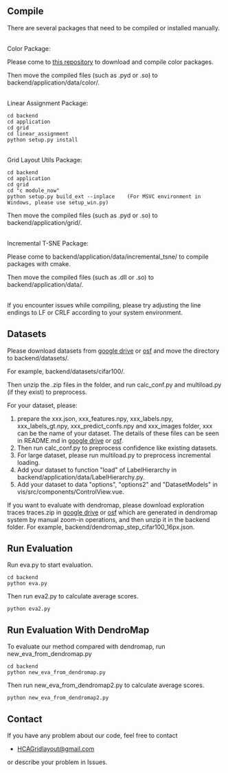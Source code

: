 Compile
----------
There are several packages that need to be compiled or installed manually.

\
Color Package:

Please come to [this repository](https://github.com/Dynamic-Color/Dynamic-Color) to download and compile color packages.

Then move the compiled files (such as .pyd or .so) to backend/application/data/color/.

\
Linear Assignment Package:
```
cd backend
cd application
cd grid
cd linear_assignment
python setup.py install
```

\
Grid Layout Utils Package:
```
cd backend
cd application
cd grid
cd "c module_now"
python setup.py build_ext --inplace    (For MSVC environment in Windows, please use setup_win.py)
```
Then move the compiled files (such as .pyd or .so) to backend/application/grid/.

\
Incremental T-SNE Package:

Please come to backend/application/data/incremental_tsne/ to compile packages with cmake.

Then move the compiled files (such as .dll or .so) to backend/application/data/.

\
If you encounter issues while compiling, please try adjusting the line endings to LF or CRLF according to your system environment.

Datasets
----------
Please download datasets from [google drive](https://drive.google.com/drive/folders/15R0ghoW9YkYbnDaU8NXQy6IqdnKPoLYm) or [osf](https://osf.io/8g3bf/?view_only=61ca168eccb8417ca776eef2f56902ba) and move the directory to backend/datasets/.

For example, backend/datasets/cifar100/.

Then unzip the .zip files in the folder, and run calc_conf.py and multiload.py (if they exist) to preprocess.

For your dataset, please:
1. prepare the xxx.json, xxx_features.npy, xxx_labels.npy, xxx_labels_gt.npy, xxx_predict_confs.npy and xxx_images folder, xxx can be the name of your dataset. The details of these files can be seen in README.md in [google drive](https://drive.google.com/drive/folders/15R0ghoW9YkYbnDaU8NXQy6IqdnKPoLYm) or [osf](https://osf.io/8g3bf/?view_only=61ca168eccb8417ca776eef2f56902ba).
2. Then run calc_conf.py to preprocess confidence like existing datasets.
3. For large dataset, please run multiload.py to preprocess incremental loading.
4. Add your dataset to function "load" of LabelHierarchy in backend/application/data/LabelHierarchy.py.
5. Add your dataset to data "options", "options2" and "DatasetModels" in vis/src/components/ControlView.vue.

If you want to evaluate with dendromap, please download exploration traces traces.zip in [google drive](https://drive.google.com/drive/folders/15R0ghoW9YkYbnDaU8NXQy6IqdnKPoLYm) or [osf](https://osf.io/8g3bf/?view_only=61ca168eccb8417ca776eef2f56902ba) which are generated in dendromap system by manual zoom-in operations, and then unzip it in the backend folder. For example, backend/dendromap_step_cifar100_16px.json.

Run Evaluation
----------
Run eva.py to start evaluation.
```
cd backend
python eva.py
```

Then run eva2.py to calculate average scores.
```
python eva2.py
```

Run Evaluation With DendroMap
----------
To evaluate our method compared with dendromap, run new_eva_from_dendromap.py
```
cd backend
python new_eva_from_dendromap.py
```

Then run new_eva_from_dendromap2.py to calculate average scores.
```
python new_eva_from_dendromap2.py
```


## Contact
If you have any problem about our code, feel free to contact
- HCAGridlayout@gmail.com

or describe your problem in Issues.
